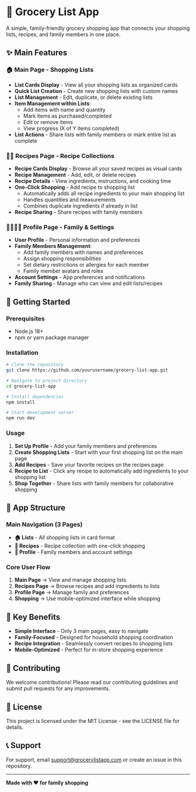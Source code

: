 # 🛒 Grocery List App

A simple, family-friendly grocery shopping app that connects your shopping lists, recipes, and family members in one place.

## ✨ Main Features

### 🏠 Main Page - Shopping Lists

- **List Cards Display** - View all your shopping lists as organized cards
- **Quick List Creation** - Create new shopping lists with custom names
- **List Management** - Edit, duplicate, or delete existing lists
- **Item Management within Lists**:
  - Add items with name and quantity
  - Mark items as purchased/completed
  - Edit or remove items
  - View progress (X of Y items completed)
- **List Actions** - Share lists with family members or mark entire list as complete

### 👨‍🍳 Recipes Page - Recipe Collections

- **Recipe Cards Display** - Browse all your saved recipes as visual cards
- **Recipe Management** - Add, edit, or delete recipes
- **Recipe Details** - View ingredients, instructions, and cooking time
- **One-Click Shopping** - Add recipe to shopping list
  - Automatically adds all recipe ingredients to your main shopping list
  - Handles quantities and measurements
  - Combines duplicate ingredients if already in list
- **Recipe Sharing** - Share recipes with family members

### 👨‍👩‍👧‍👦 Profile Page - Family & Settings

- **User Profile** - Personal information and preferences
- **Family Members Management**:
  - Add family members with names and preferences
  - Assign shopping responsibilities
  - Set dietary restrictions or allergies for each member
  - Family member avatars and roles
- **Account Settings** - App preferences and notifications
- **Family Sharing** - Manage who can view and edit lists/recipes

## 🚀 Getting Started

### Prerequisites

- Node.js 18+
- npm or yarn package manager

### Installation

```bash
# Clone the repository
git clone https://github.com/yourusername/grocery-list-app.git

# Navigate to project directory
cd grocery-list-app

# Install dependencies
npm install

# Start development server
npm run dev
```

### Usage

1. **Set Up Profile** - Add your family members and preferences
2. **Create Shopping Lists** - Start with your first shopping list on the main page
3. **Add Recipes** - Save your favorite recipes on the recipes page
4. **Recipe to List** - Click any recipe to automatically add ingredients to your shopping list
5. **Shop Together** - Share lists with family members for collaborative shopping

## 📱 App Structure

### Main Navigation (3 Pages)

- **🏠 Lists** - All shopping lists in card format
- **🍳 Recipes** - Recipe collection with one-click shopping
- **👤 Profile** - Family members and account settings

### Core User Flow

1. **Main Page** → View and manage shopping lists
2. **Recipes Page** → Browse recipes and add ingredients to lists
3. **Profile Page** → Manage family and preferences
4. **Shopping** → Use mobile-optimized interface while shopping

## 🎯 Key Benefits

- **Simple Interface** - Only 3 main pages, easy to navigate
- **Family-Focused** - Designed for household shopping coordination
- **Recipe Integration** - Seamlessly convert recipes to shopping lists
- **Mobile-Optimized** - Perfect for in-store shopping experience

## 🤝 Contributing

We welcome contributions! Please read our contributing guidelines and submit pull requests for any improvements.

## 📄 License

This project is licensed under the MIT License - see the LICENSE file for details.

## 📞 Support

For support, email support@grocerylistapp.com or create an issue in this repository.

---

**Made with ❤️ for family shopping**
